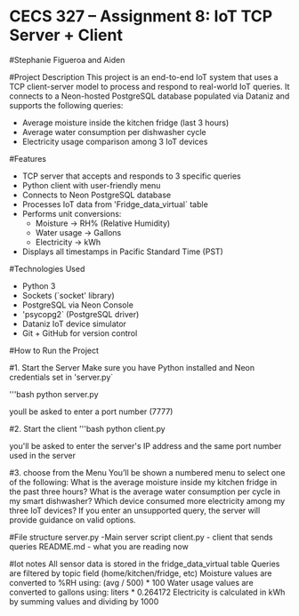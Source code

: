 # CECS 327 – Assignment 8: IoT TCP Server + Client
#Stephanie Figueroa and Aiden 

#Project Description
This project is an end-to-end IoT system that uses a TCP client-server model to process 
and respond to real-world IoT queries. It connects to a Neon-hosted PostgreSQL database 
populated via Dataniz and supports the following queries:

- Average moisture inside the kitchen fridge (last 3 hours)
- Average water consumption per dishwasher cycle
- Electricity usage comparison among 3 IoT devices

#Features
- TCP server that accepts and responds to 3 specific queries
- Python client with user-friendly menu
- Connects to Neon PostgreSQL database
- Processes IoT data from 'Fridge_data_virtual` table
- Performs unit conversions:
  - Moisture → RH% (Relative Humidity)
  - Water usage → Gallons
  - Electricity → kWh
- Displays all timestamps in Pacific Standard Time (PST)

#Technologies Used
- Python 3
- Sockets (`socket' library)
- PostgreSQL via Neon Console
- 'psycopg2` (PostgreSQL driver)
- Dataniz IoT device simulator
- Git + GitHub for version control

#How to Run the Project

#1. Start the Server
Make sure you have Python installed and Neon credentials set in 'server.py`

'''bash
python server.py

youll be asked to enter a port number (7777)

#2. Start the client
'''bash
python client.py

you'll be asked to enter the server's IP address and the same port number used in the server

#3. choose from the Menu
You’ll be shown a numbered menu to select one of the following:
What is the average moisture inside my kitchen fridge in the past three hours?
What is the average water consumption per cycle in my smart dishwasher?
Which device consumed more electricity among my three IoT devices?
If you enter an unsupported query, the server will provide guidance on valid options.

#File structure
server.py -Main server script
client.py - client that sends queries 
README.md - what you are reading now

#Iot notes
All sensor data is stored in the fridge_data_virtual table
Queries are filtered by topic field (home/kitchen/fridge, etc)
Moisture values are converted to %RH using: (avg / 500) * 100
Water usage values are converted to gallons using: liters * 0.264172
Electricity is calculated in kWh by summing values and dividing by 1000








